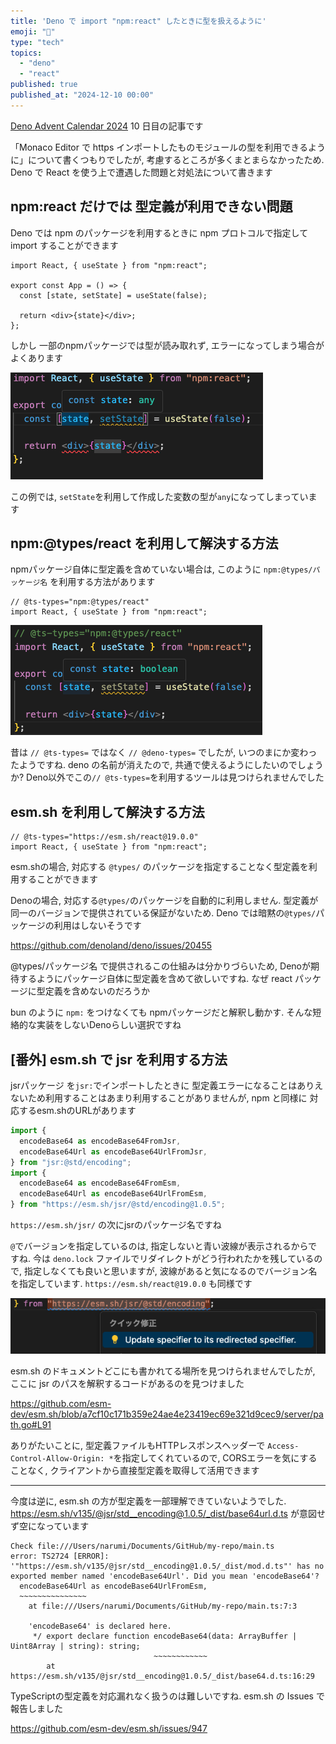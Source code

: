 ```yaml
---
title: 'Deno で import "npm:react" したときに型を扱えるように'
emoji: "🙌"
type: "tech"
topics:
  - "deno"
  - "react"
published: true
published_at: "2024-12-10 00:00"
---
```


[Deno Advent Calendar 2024](https://qiita.com/advent-calendar/2024/deno) 10 日目の記事です

「Monaco Editor で https インポートしたものモジュールの型を利用できるように」について書くつもりでしたが, 考慮するところが多くまとまらなかったため. Deno で React を使う上で遭遇した問題と対処法について書きます

## npm:react だけでは 型定義が利用できない問題

Deno では npm のパッケージを利用するときに npm プロトコルで指定して import することができます

```tsx
import React, { useState } from "npm:react";

export const App = () => {
  const [state, setState] = useState(false);

  return <div>{state}</div>;
};
```

しかし 一部のnpmパッケージでは型が読み取れず, エラーになってしまう場合がよくあります

![setStateを利用して作成した変数の型がanyになっている](/images/deno-react-import-any.png)

この例では, `setState`を利用して作成した変数の型が`any`になってしまっています

## npm:@types/react を利用して解決する方法

npmパッケージ自体に型定義を含めていない場合は, このように `npm:@types/パッケージ名` を利用する方法があります

```tsx
// @ts-types="npm:@types/react"
import React, { useState } from "npm:react";
```

![型が読み取れていてエラーがなくなっている](/images/deno-react-import-ok.png)

昔は `// @ts-types=` ではなく `// @deno-types=` でしたが, いつのまにか変わったようですね. deno の名前が消えたので, 共通で使えるようにしたいのでしょうか? Deno以外でこの`// @ts-types=`を利用するツールは見つけられませんでした

## esm.sh を利用して解決する方法

```tsx
// @ts-types="https://esm.sh/react@19.0.0"
import React, { useState } from "npm:react";
```

esm.shの場合, 対応する `@types/` のパッケージを指定することなく型定義を利用することができます

Denoの場合, 対応する`@types/`のパッケージを自動的に利用しません. 型定義が同一のバージョンで提供されている保証がないため. Deno では暗黙の`@types/`パッケージの利用はしないそうです

https://github.com/denoland/deno/issues/20455

@types/パッケージ名 で提供されるこの仕組みは分かりづらいため, Denoが期待するようにパッケージ自体に型定義を含めて欲しいですね. なぜ react パッケージに型定義を含めないのだろうか

bun のように `npm:` をつけなくても npmパッケージだと解釈し動かす. そんな短絡的な実装をしないDenoらしい選択ですね

## [番外] esm.sh で jsr を利用する方法

jsrパッケージ を`jsr:`でインポートしたときに 型定義エラーになることはありえないため利用することはあまり利用することがありませんが, npm と同様に 対応するesm.shのURLがあります

```ts
import {
  encodeBase64 as encodeBase64FromJsr,
  encodeBase64Url as encodeBase64UrlFromJsr,
} from "jsr:@std/encoding";
import {
  encodeBase64 as encodeBase64FromEsm,
  encodeBase64Url as encodeBase64UrlFromEsm,
} from "https://esm.sh/jsr/@std/encoding@1.0.5";
```

`https://esm.sh/jsr/` の次にjsrのパッケージ名ですね

`@`でバージョンを指定しているのは, 指定しないと青い波線が表示されるからですね. 今は `deno.lock` ファイルでリダイレクトがどう行われたかを残しているので, 指定しなくても良いと思いますが, 波線があると気になるのでバージョン名を指定しています. `https://esm.sh/react@19.0.0` も同様です

![Update specifier to its redirected specifier](/images/deno-import-redirect.png)

esm.sh のドキュメントどこにも書かれてる場所を見つけられませんでしたが, ここに jsr のパスを解釈するコードがあるのを見つけました

https://github.com/esm-dev/esm.sh/blob/a7cf10c171b359e24ae4e23419ec69e321d9cec9/server/path.go#L91

ありがたいことに, 型定義ファイルもHTTPレスポンスヘッダーで `Access-Control-Allow-Origin: *`を指定してくれているので, CORSエラーを気にすることなく, クライアントから直接型定義を取得して活用できます

---

今度は逆に, esm.sh の方が型定義を一部理解できていないようでした. https://esm.sh/v135/@jsr/std__encoding@1.0.5/_dist/base64url.d.ts が意図せず空になっています

```
Check file:///Users/narumi/Documents/GitHub/my-repo/main.ts
error: TS2724 [ERROR]: '"https://esm.sh/v135/@jsr/std__encoding@1.0.5/_dist/mod.d.ts"' has no exported member named 'encodeBase64Url'. Did you mean 'encodeBase64'?
  encodeBase64Url as encodeBase64UrlFromEsm,
  ~~~~~~~~~~~~~~~
    at file:///Users/narumi/Documents/GitHub/my-repo/main.ts:7:3

    'encodeBase64' is declared here.
     */ export declare function encodeBase64(data: ArrayBuffer | Uint8Array | string): string;
                                ~~~~~~~~~~~~
        at https://esm.sh/v135/@jsr/std__encoding@1.0.5/_dist/base64.d.ts:16:29
```

TypeScriptの型定義を対応漏れなく扱うのは難しいですね. esm.sh の Issues で報告しました

https://github.com/esm-dev/esm.sh/issues/947
